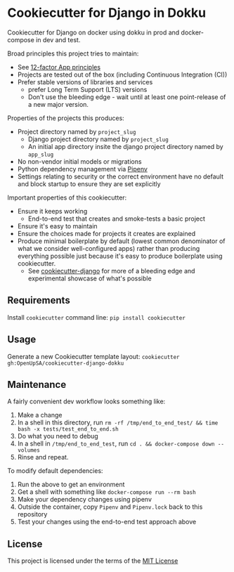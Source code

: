 Cookiecutter for Django in Dokku
================================

Cookiecutter for Django on docker using dokku in prod and docker-compose in dev and test.

Broad principles this project tries to maintain:

- See [12-factor App principles](https://12factor.net/)
- Projects are tested out of the box (including Continuous Integration (CI))
- Prefer stable versions of libraries and services
  - prefer Long Term Support (LTS) versions
  - Don't use the bleeding edge - wait until at least one point-release of a new major version.

Properties of the projects this produces:

- Project directory named by `project_slug`
  - Django project directory named by `project_slug`
  - An initial app directory insite the django project directory named by `app_slug`
- No non-vendor initial models or migrations
- Python dependency management via [Pipenv](https://pypi.org/project/pipenv/)
- Settings relating to security or the correct environment have no default and block startup to ensure they are set explicitly


Important properties of this cookiecutter:

- Ensure it keeps working
  - End-to-end test that creates and smoke-tests a basic project
- Ensure it's easy to maintain
- Ensure the choices made for projects it creates are explained
- Produce minimal boilerplate by default (lowest common denominator of what we consider well-configured apps) rather than producing everything possible just because it's easy to produce boilerplate using cookiecutter.
  - See [cookiecutter-django](https://github.com/pydanny/cookiecutter-django/) for more of a bleeding edge and experimental showcase of what's possible


Requirements
------------
Install `cookiecutter` command line: `pip install cookiecutter`


Usage
-----
Generate a new Cookiecutter template layout: `cookiecutter gh:OpenUpSA/cookiecutter-django-dokku`


Maintenance
-----------

A fairly convenient dev workflow looks something like:

1. Make a change
2. In a shell in this directory, run `rm -rf /tmp/end_to_end_test/ && time bash -x tests/test_end_to_end.sh`
3. Do what you need to debug
4. In a shell in `/tmp/end_to_end_test`, run `cd . && docker-compose down --volumes`
5. Rinse and repeat.

To modify default dependencies:

1. Run the above to get an environment
2. Get a shell with something like `docker-compose run --rm bash`
3. Make your dependency changes using pipenv
4. Outside the container, copy `Pipenv` and `Pipenv.lock` back to this repository
5. Test your changes using the end-to-end test approach above


License
-------
This project is licensed under the terms of the [MIT License](/LICENSE)
